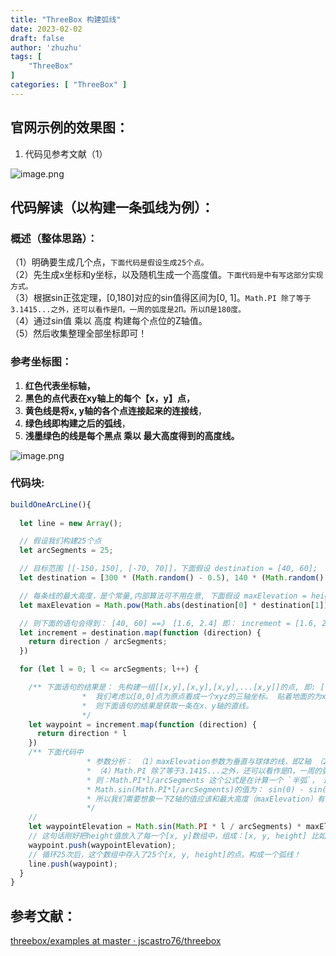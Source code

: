 ```yaml
---
title: "ThreeBox 构建弧线"
date: 2023-02-02
draft: false
author: 'zhuzhu'
tags: [
    "ThreeBox"
]
categories: [ "ThreeBox" ]
---
```


<a name="Pcf1L"></a>
## 官网示例的效果图：
1. 代码见参考文献（1）

![image.png](https://cdn.nlark.com/yuque/0/2022/png/1660789/1669359257871-cec4c977-dad7-4b92-831c-1afa75c9841a.png#averageHue=%235c6046&clientId=u00957b73-b343-4&from=paste&height=670&id=lmxUX&name=image.png&originHeight=670&originWidth=1187&originalType=binary&ratio=1&rotation=0&showTitle=false&size=236198&status=done&style=none&taskId=u0522fab6-6290-4cf2-87ce-0c2c7d2a9b9&title=&width=1187)

<!-- more -->

<a name="MgeE9"></a>

## 代码解读（以构建一条弧线为例）：
<a name="yTCjk"></a>
### 概述（整体思路）：
（1）明确要生成几个点，`下面代码是假设生成25个点。`<br />（2）先生成x坐标和y坐标，以及随机生成一个高度值。`下面代码是中有写这部分实现方式。`<br />（3）根据sin正弦定理，[0,180]对应的sin值得区间为[0, 1]。`Math.PI 除了等于3.1415...之外，还可以看作是Π，一周的弧度是2Π。所以Π是180度。`<br />（4）通过sin值 乘以 高度 构建每个点位的Z轴值。<br />（5）然后收集整理全部坐标即可！
<a name="OHfHT"></a>
### 参考坐标图：

1. **红色代表坐标轴，**
2. **黑色的点代表在xy轴上的每个【x，y】点，**
3. **黄色线是将x, y轴的各个点连接起来的连接线**， 
4. **绿色线即构建之后的弧线**，
5. **浅墨绿色的线是每个黑点 乘以 最大高度得到的高度线。**

![image.png](https://cdn.nlark.com/yuque/0/2022/png/1660789/1669359753289-fee39685-d89d-411b-9f1f-0666f2d41de6.png#averageHue=%23fef9f7&clientId=u00957b73-b343-4&from=paste&height=336&id=u1b8d1f54&name=image.png&originHeight=292&originWidth=355&originalType=binary&ratio=1&rotation=0&showTitle=false&size=10839&status=done&style=none&taskId=uc73158cf-3a3b-4bb4-a413-168aa70cb9b&title=&width=409)
<a name="PTDxO"></a>
### 代码块:
```javascript
buildOneArcLine(){
  
  let line = new Array();

  // 假设我们构建25个点
  let arcSegments = 25;

  // 目标范围 [[-150，150], [-70, 70]]，下面假设 destination = [40, 60];
  let destination = [300 * (Math.random() - 0.5), 140 * (Math.random() - 0.5)];

  // 每条线的最大高度，是个常量,内部算法可不用在意, 下面假设 maxElevation = height
  let maxElevation = Math.pow(Math.abs(destination[0] * destination[1]), 0.5) * 80000;

  // 则下面的语句会得到： [40, 60] ==》 [1.6, 2.4] 即： increment = [1.6, 2.4];
  let increment = destination.map(function (direction) {
    return direction / arcSegments;
  })

  for (let l = 0; l <= arcSegments; l++) {

    /** 下面语句的结果是： 先构建一组[[x,y],[x,y],[x,y],...[x,y]]的点, 即: [[0,0],[1.6,2.4],[3.2,4.8],...[40,60]]
				*  我们考虑以[0,0]点为原点看成一个xyz的三轴坐标。 贴着地面的为x、y轴，垂直于地球的为z轴。 
				*  则下面语句的结果是获取一条在x、y轴的直线。
				*/ 
    let waypoint = increment.map(function (direction) {
      return direction * l
    })
    /** 下面代码中 
				 * 参数分析： （1）maxElevation参数为垂直与球体的线，即Z轴 （2）arcSegments是总点数 （3）l是位于[0, arcSegments]之间的一个数
				 * （4）Math.PI 除了等于3.1415...之外，还可以看作是Π，一周的弧度是2Π。所以Π是180度。
				 * 则：Math.PI*l/arcSegments 这个公式是在计算一个 `半弧`， 这个的值🐟范围为： 0 - 180。
				 * Math.sin(Math.PI*l/arcSegments)的值为： sin(0) - sin(180) 即 0 - 1;
				 * 所以我们需要想象一下Z轴的值应该和最大高度（maxElevation）有关，
				 */
    // 
    let waypointElevation = Math.sin(Math.PI * l / arcSegments) * maxElevation; // 获取的是当前点的高度
    // 这句话刚好把height值放入了每一个[x, y]数组中，组成：[x, y, height] 比如 waypoint = [1.6, 2.4, height]
    waypoint.push(waypointElevation);
    // 循环25次后，这个数组中存入了25个[x, y, height]的点。构成一个弧线！
    line.push(waypoint);
  }
}
```

<a name="hzjkD"></a>
## 参考文献：
[threebox/examples at master · jscastro76/threebox](https://github.com/jscastro76/threebox/tree/master/examples#02-linehtml)  




